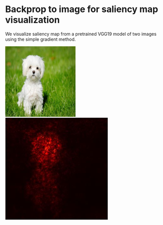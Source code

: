 # Backprop to image for saliency map visualization

We visualize saliency map from a pretrained VGG19 model of two images using the simple gradient method. 

![Dog](https://github.com/manasmacherla/Visualization-of-gradients/blob/master/resize_input.jpg) ![Saliency map](https://github.com/manasmacherla/Visualization-of-gradients/blob/master/input_salmap.JPG) 